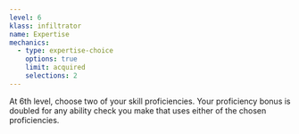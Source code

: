 ```yaml
---
level: 6
klass: infiltrator
name: Expertise
mechanics:
  - type: expertise-choice
    options: true
    limit: acquired
    selections: 2
---
```

At 6th level, choose two of your skill proficiencies. Your proficiency bonus is doubled for any ability check you make that uses either
of the chosen proficiencies.
